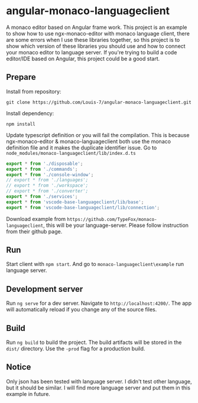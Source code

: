 # angular-monaco-languageclient
A monaco editor based on Angular frame work. This project is an example to show how to use ngx-monaco-editor with monaco language client, there are some errors when I use these libraries together, so this project is to show which version of these libraries you should use and how to connect your monaco editor to language server. If you're trying to build a code editor/IDE based on Angular, this project could be a good start.

## Prepare

Install from repository:

`git clone https://github.com/Louis-7/angular-monaco-languageclient.git`

Install dependency:

`npm install`

Update typescript definition or you will fail the compilation. This is because ngx-monaco-editor & monaco-languageclient both use the monaco definition file and it makes the duplicate identifier issue. Go to `node_modules/monaco-languageclient/lib/index.d.ts`

```typescript
export * from './disposable';
export * from './commands';
export * from './console-window';
// export * from './languages';
// export * from './workspace';
// export * from './converter';
export * from './services';
export * from 'vscode-base-languageclient/lib/base';
export * from 'vscode-base-languageclient/lib/connection';
```

Download example from `https://github.com/TypeFox/monaco-languageclient`, this will be your language-server. Please follow instruction from their github page.

## Run
Start client with `npm start`. And go to `monaco-languageclient\example` run language server.

## Development server

Run `ng serve` for a dev server. Navigate to `http://localhost:4200/`. The app will automatically reload if you change any of the source files.

## Build

Run `ng build` to build the project. The build artifacts will be stored in the `dist/` directory. Use the `-prod` flag for a production build.

## Notice

Only json has been tested with language server. I didn't test other language, but it should be similar. I will find more language server and put them in this example in future.
